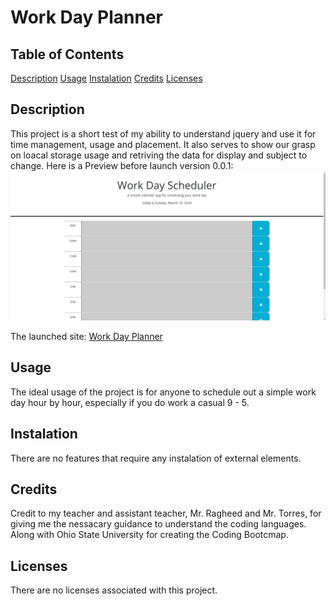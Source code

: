 # Work Day Planner

## Table of Contents
[Description](#description)
[Usage](#usage)
[Instalation](#instalation)
[Credits](#credits)
[Licenses](#licenses)

## Description
This project is a short test of my ability to understand jquery and use it for time management, usage and placement. It also serves to show our grasp on loacal storage usage and retriving the data for display and subject to change. Here is a Preview before launch version 0.0.1: 
![Pre-launch Preview](https://github.com/Masonmanshark4/Work-Day-Planner/blob/d1a834586d04c010b619672b2cbd5ba126ab5b8e/assets/Images/pre-launch-day-planner.png)

The launched site: [Work Day Planner](https://masonmanshark4.github.io/Work-Day-Planner/) 

## Usage
The ideal usage of the project is for anyone to schedule out a simple work day hour by hour, especially if you do work a casual 9 - 5.

## Instalation
There are no features that require any instalation of external elements.

## Credits
Credit to my teacher and assistant teacher, Mr. Ragheed and Mr. Torres, for giving me the nessacary guidance to understand the coding languages. Along with Ohio State University for creating the Coding Bootcmap.

## Licenses
There are no licenses associated with this project.

